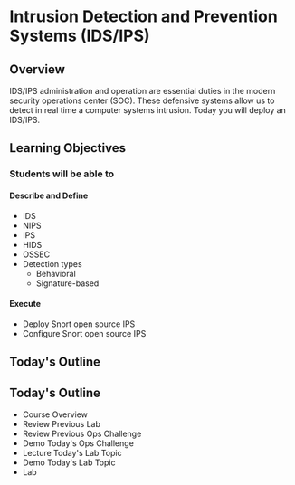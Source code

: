 # Intrusion Detection and Prevention Systems (IDS/IPS)

## Overview

IDS/IPS administration and operation are essential duties in the modern security operations center (SOC). These defensive systems allow us to detect in real time a computer systems intrusion. Today you will deploy an IDS/IPS.

## Learning Objectives

### Students will be able to

#### Describe and Define

- IDS
- NIPS
- IPS
- HIDS
- OSSEC
- Detection types
  - Behavioral
  - Signature-based

#### Execute

- Deploy Snort open source IPS
- Configure Snort open source IPS

## Today's Outline

## Today's Outline

- Course Overview
- Review Previous Lab
- Review Previous Ops Challenge
- Demo Today's Ops Challenge
- Lecture Today's Lab Topic
- Demo Today's Lab Topic
- Lab
